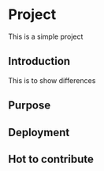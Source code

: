 # Project

This is a simple project

## Introduction

This is to show differences

## Purpose

## Deployment

## Hot to contribute
